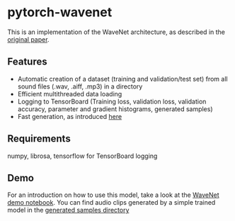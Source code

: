 # pytorch-wavenet
This is an implementation of the WaveNet architecture, as described in the [original paper](https://arxiv.org/abs/1609.03499).

## Features
- Automatic creation of a dataset (training and validation/test set) from all sound files (.wav, .aiff, .mp3) in a directory
- Efficient multithreaded data loading
- Logging to TensorBoard (Training loss, validation loss, validation accuracy, parameter and gradient histograms, generated samples)
- Fast generation, as introduced [here](https://arxiv.org/abs/1611.09482)

## Requirements
numpy, librosa, tensorflow for TensorBoard logging

## Demo
For an introduction on how to use this model, take a look at the [WaveNet demo notebook](https://github.com/vincentherrmann/pytorch-wavenet/blob/master/WaveNet_demo.ipynb). 
You can find audio clips generated by a simple trained model in the [generated samples directory](https://github.com/vincentherrmann/pytorch-wavenet/tree/master/generated_samples)

